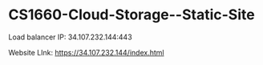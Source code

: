 # CS1660-Cloud-Storage--Static-Site


Load balancer IP: 34.107.232.144:443


Website LInk: https://34.107.232.144/index.html
